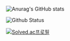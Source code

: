 ![Anurag's GitHub stats](https://github-readme-stats.vercel.app/api?username=whquddn55&show_icons=true)

![Github Status](https://github-readme-stats.vercel.app/api/top-langs/?username=whquddn55&layout=compact)

[![Solved.ac프로필](http://mazassumnida.wtf/api/generate_badge?boj=whquddn55)](https://solved.ac/whquddn55)
